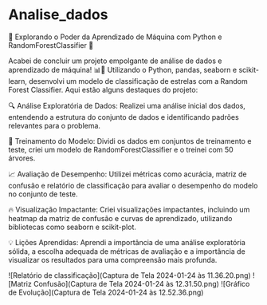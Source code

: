 # Analise_dados
🚀 Explorando o Poder da Aprendizado de Máquina com Python e RandomForestClassifier 🌲

Acabei de concluir um projeto empolgante de análise de dados e aprendizado de máquina! 📊🤖 Utilizando o Python, pandas, seaborn e scikit-learn, desenvolvi um modelo de classificação de estrelas com a Random Forest Classifier. Aqui estão alguns destaques do projeto:

🔍 Análise Exploratória de Dados:
Realizei uma análise inicial dos dados, entendendo a estrutura do conjunto de dados e identificando padrões relevantes para o problema.

🤖 Treinamento do Modelo:
Dividi os dados em conjuntos de treinamento e teste, criei um modelo de RandomForestClassifier e o treinei com 50 árvores.

📈 Avaliação de Desempenho:
Utilizei métricas como acurácia, matriz de confusão e relatório de classificação para avaliar o desempenho do modelo no conjunto de teste.

🔥 Visualização Impactante:
Criei visualizações impactantes, incluindo um heatmap da matriz de confusão e curvas de aprendizado, utilizando bibliotecas como seaborn e scikit-plot.

💡 Lições Aprendidas:
Aprendi a importância de uma análise exploratória sólida, a escolha adequada de métricas de avaliação e a importância de visualizar os resultados para uma compreensão mais profunda.

![Relatório de classificação](Captura de Tela 2024-01-24 às 11.36.20.png)
![Matriz Confusão](Captura de Tela 2024-01-24 às 12.31.50.png)
![Gráfico de Evolução](Captura de Tela 2024-01-24 às 12.52.36.png)


